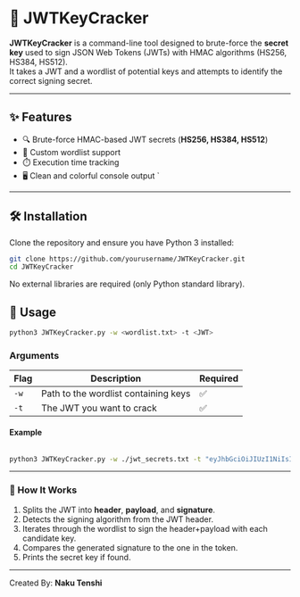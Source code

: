 # 🔑 JWTKeyCracker

**JWTKeyCracker** is a command-line tool designed to brute-force the **secret key** used to sign JSON Web Tokens (JWTs) with HMAC algorithms (HS256, HS384, HS512).  
It takes a JWT and a wordlist of potential keys and attempts to identify the correct signing secret.

---

## ✨ Features

- 🔍 Brute-force HMAC-based JWT secrets (**HS256, HS384, HS512**)
- 📜 Custom wordlist support
- ⏱️ Execution time tracking
- 🖥️ Clean and colorful console output
`
---

## 🛠️ Installation

Clone the repository and ensure you have Python 3 installed:

```bash
git clone https://github.com/yourusername/JWTKeyCracker.git
cd JWTKeyCracker
```
No external libraries are required (only Python standard library).


## 🚀 Usage

```bash
python3 JWTKeyCracker.py -w <wordlist.txt> -t <JWT>
```

### Arguments

| Flag | Description                          | Required |
|------|--------------------------------------|----------|
| `-w` | Path to the wordlist containing keys | ✅       |
| `-t` | The JWT you want to crack            | ✅       |


#### Example
```bash

python3 JWTKeyCracker.py -w ./jwt_secrets.txt -t "eyJhbGciOiJIUzI1NiIsInR5cCI6IkpXVCJ9.eyJzdWIiOiIxMjM0NTY3ODkwIiwibmFtZSI6IkpvaG4gRG9lIiwiYWRtaW4iOnRydWUsImlhdCI6MTUxNjIzOTAyMn0.KMUFsIDTnFmyG3nMiGM6H9FNFUROf3wh7SmqJp-QV30"

```
---

### 🧩 How It Works
1. Splits the JWT into **header**, **payload**, and **signature**.  
2. Detects the signing algorithm from the JWT header.  
3. Iterates through the wordlist to sign the header+payload with each candidate key.  
4. Compares the generated signature to the one in the token.  
5. Prints the secret key if found.  

---

Created By: **Naku Tenshi**
